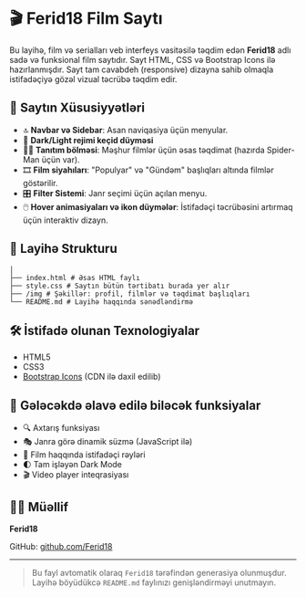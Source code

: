 # 🎬 Ferid18 Film Saytı

Bu layihə, film və serialları veb interfeys vasitəsilə təqdim edən **Ferid18** adlı sadə və funksional film saytıdır. Sayt HTML, CSS və Bootstrap Icons ilə hazırlanmışdır. Sayt tam cavabdeh (responsive) dizayna sahib olmaqla istifadəçiyə gözəl vizual təcrübə təqdim edir.

## 📌 Saytın Xüsusiyyətləri

- 🔝 **Navbar və Sidebar**: Asan naviqasiya üçün menyular.
- 🌙 **Dark/Light rejimi keçid düyməsi** 
- 🦸‍♂️ **Tanıtım bölməsi**: Məşhur filmlər üçün əsas təqdimat (hazırda Spider-Man üçün var).
- 🎞️ **Film siyahıları**: "Populyar" və "Gündəm" başlıqları altında filmlər göstərilir.
- 🎛️ **Filter Sistemi**: Janr seçimi üçün açılan menyu.
- 🖱️ **Hover animasiyaları və ikon düymələr**: İstifadəçi təcrübəsini artırmaq üçün interaktiv dizayn.

## 📁 Layihə Strukturu
```/project-root
│
├── index.html # Əsas HTML faylı
├── style.css # Saytın bütün tərtibatı burada yer alır
├── /img # Şəkillər: profil, filmlər və təqdimat başlıqları
└── README.md # Layihə haqqında sənədləndirmə
```

## 🛠️ İstifadə olunan Texnologiyalar

- HTML5
- CSS3
- [Bootstrap Icons](https://icons.getbootstrap.com/) (CDN ilə daxil edilib)



## 📌 Gələcəkdə əlavə edilə biləcək funksiyalar

- 🔍 Axtarış funksiyası
- 🎭 Janra görə dinamik süzmə (JavaScript ilə)
- 💬 Film haqqında istifadəçi rəyləri
- 🌓 Tam işləyən Dark Mode
- 🎬 Video player inteqrasiyası



## 🧑‍💻 Müəllif

**Ferid18**

GitHub: [github.com/Ferid18](https://github.com/Ferid18)  

---

> Bu fayl avtomatik olaraq `Ferid18` tərəfindən generasiya olunmuşdur. Layihə böyüdükcə `README.md` faylınızı genişləndirməyi unutmayın.

